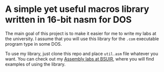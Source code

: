 # A simple yet useful macros library written in 16-bit nasm for DOS

The main goal of this project is to make it easier for me to write my labs at the university. I assume that you will
use this library for the `.com` executable program type in some DOS.

To use my library, just clone this repo and place `util.asm` file whatever you want. You can check out my [Assembly labs at BSUIR](https://github.com/amateomi/BSUIR-labs/tree/master/KPiYAP-Assembly), where you will find examples of using the library.
